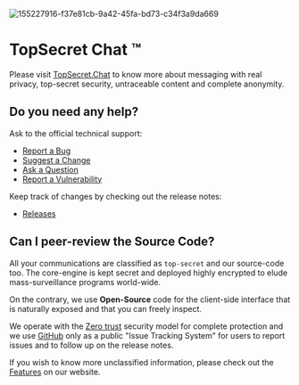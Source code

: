 ![155227916-f37e81cb-9a42-45fa-bd73-c34f3a9da669](https://user-images.githubusercontent.com/100089037/157646862-e3d2dafa-be22-4cbe-85a0-633bed66f936.png)

# TopSecret Chat &trade;

Please visit [TopSecret.Chat](https://topsecret.chat)  to know more about messaging with real privacy, top-secret security, untraceable content and complete anonymity.

## Do you need any help? 
Ask to the official technical support:
* [Report a Bug](https://github.com/topsecret-chat/topsecret-chat/issues/new?assignees=&labels=bug&template=bug.md&title=%5BBUG%5D+)
* [Suggest a Change](https://github.com/topsecret-chat/topsecret-chat/issues/new?assignees=&labels=enhancement&template=enhancement.md&title=%5BENHANCEMENT%5D)
* [Ask a Question](https://github.com/topsecret-chat/topsecret-chat/issues/new?assignees=&labels=question&template=general-query.md&title=%5BQUESTION%5D+)
* [Report a Vulnerability](https://github.com/topsecret-chat/topsecret-chat/security/policy)

Keep track of changes by checking out the release notes:
* [Releases](https://github.com/topsecret-chat/topsecret-chat/releases)

## Can I peer-review the Source Code?

All your communications are classified as `top-secret` and our source-code too. The core-engine is kept secret and deployed highly encrypted to elude mass-surveillance programs world-wide.

On the contrary, we use **Open-Source** code for the client-side interface that is naturally exposed and that you can freely inspect.

We operate with the [Zero trust](https://en.wikipedia.org/wiki/Zero_trust_security_model) security model for complete protection and we use [GitHub](https://github.com/topsecret-chat/topsecret-chat/issues) only as a public "Issue Tracking System" for users to report issues and to follow up on the release notes.

If you wish to know more unclassified information, please check out the [Features](https://topsecret.chat/en/features/) on our website.


